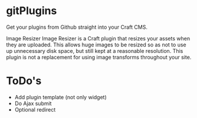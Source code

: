 # gitPlugins #

Get your plugins from Github straight into your Craft CMS.

Image Resizer
Image Resizer is a Craft plugin that resizes your assets when they are uploaded. This allows huge images to be resized so as not to use up unnecessary disk space, but still kept at a reasonable resolution. This plugin is not a replacement for using image transforms throughout your site.

# ToDo's
- Add plugin template (not only widget)
- Do Ajax submit
- Optional redirect
